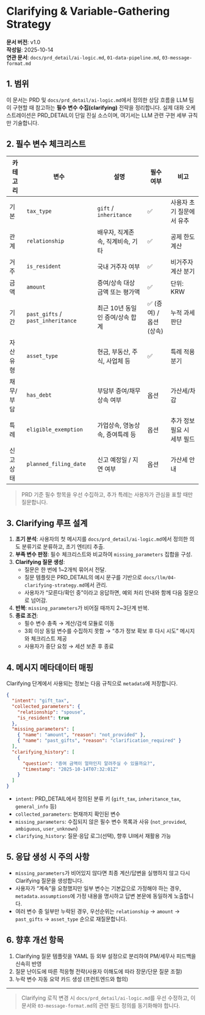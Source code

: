# Clarifying & Variable-Gathering Strategy

**문서 버전**: v1.0  
**작성일**: 2025-10-14  
**연관 문서**: `docs/prd_detail/ai-logic.md`, `01-data-pipeline.md`, `03-message-format.md`

## 1. 범위

이 문서는 PRD 및 `docs/prd_detail/ai-logic.md`에서 정의한 상담 흐름을 LLM 팀이 구현할 때 참고하는 **필수 변수 수집(clarifying)** 전략을 정리합니다. 실제 대화 오케스트레이션은 PRD_DETAIL이 단일 진실 소스이며, 여기서는 LLM 관련 구현 세부 규칙만 기술합니다.

## 2. 필수 변수 체크리스트

| 카테고리 | 변수 | 설명 | 필수 여부 | 비고 |
|----------|------|------|-----------|------|
| 기본 | `tax_type` | `gift` / `inheritance` | ✅ | 사용자 초기 질문에서 유추 |
| 관계 | `relationship` | 배우자, 직계존속, 직계비속, 기타 | ✅ | 공제 한도 계산 |
| 거주 | `is_resident` | 국내 거주자 여부 | ✅ | 비거주자 계산 분기 |
| 금액 | `amount` | 증여/상속 대상 금액 또는 평가액 | ✅ | 단위: KRW |
| 기간 | `past_gifts` / `past_inheritance` | 최근 10년 동일인 증여/상속 합계 | ✅ (증여) / 옵션(상속) | 누적 과세 판단 |
| 자산 유형 | `asset_type` | 현금, 부동산, 주식, 사업체 등 | ✅ | 특례 적용 분기 |
| 채무/부담 | `has_debt` | 부담부 증여/채무 상속 여부 | 옵션 | 가산세/차감 |
| 특례 | `eligible_exemption` | 가업상속, 영농상속, 증여특례 등 | 옵션 | 추가 정보 필요 시 세부 필드 |
| 신고 상태 | `planned_filing_date` | 신고 예정일 / 지연 여부 | 옵션 | 가산세 안내 |

> PRD 기준 필수 항목을 우선 수집하고, 추가 특례는 사용자가 관심을 표할 때만 질문합니다.

## 3. Clarifying 루프 설계

1. **초기 분석**: 사용자의 첫 메시지를 `docs/prd_detail/ai-logic.md`에서 정의한 의도 분류기로 분류하고, 초기 엔티티 추출.  
2. **부족 변수 판정**: 필수 체크리스트와 비교하여 `missing_parameters` 집합을 구성.  
3. **Clarifying 질문 생성**:
   - 질문은 한 번에 1~2개씩 묶어서 전달.
   - 질문 템플릿은 PRD_DETAIL의 예시 문구를 기반으로 `docs/llm/04-clarifying-strategy.md`에서 관리.
   - 사용자가 “모른다/확인 중”이라고 응답하면, 예외 처리 안내와 함께 다음 질문으로 넘어감.
4. **반복**: `missing_parameters`가 비어질 때까지 2~3단계 반복.  
5. **종료 조건**:
   - 필수 변수 충족 → 계산/검색 모듈로 이동  
   - 3회 이상 동일 변수를 수집하지 못함 → “추가 정보 확보 후 다시 시도” 메시지와 체크리스트 제공  
   - 사용자가 중단 요청 → 세션 보존 후 종료

## 4. 메시지 메타데이터 매핑

Clarifying 단계에서 사용되는 정보는 다음 규칙으로 `metadata`에 저장합니다.

```json
{
  "intent": "gift_tax",
  "collected_parameters": {
    "relationship": "spouse",
    "is_resident": true
  },
  "missing_parameters": [
    { "name": "amount", "reason": "not_provided" },
    { "name": "past_gifts", "reason": "clarification_required" }
  ],
  "clarifying_history": [
    {
      "question": "증여 금액이 얼마인지 알려주실 수 있을까요?",
      "timestamp": "2025-10-14T07:32:01Z"
    }
  ]
}
```

- `intent`: PRD_DETAIL에서 정의된 분류 키 (`gift_tax`, `inheritance_tax`, `general_info` 등)  
- `collected_parameters`: 현재까지 확인된 변수  
- `missing_parameters`: 수집되지 않은 필수 변수 목록과 사유 (`not_provided`, `ambiguous`, `user_unknown`)  
- `clarifying_history`: 질문·응답 로그(선택), 향후 UI에서 재활용 가능

## 5. 응답 생성 시 주의 사항

- `missing_parameters`가 비어있지 않다면 최종 계산/답변을 실행하지 않고 다시 Clarifying 질문을 생성합니다.  
- 사용자가 “계속”을 요청했지만 일부 변수는 기본값으로 가정해야 하는 경우, `metadata.assumptions`에 가정 내용을 명시하고 답변 본문에 동일하게 노출합니다.  
- 여러 변수 중 일부만 누락된 경우, 우선순위는 `relationship` → `amount` → `past_gifts` → `asset_type` 순으로 재질문합니다.

## 6. 향후 개선 항목

1. Clarifying 질문 템플릿을 YAML 등 외부 설정으로 분리하여 PM/세무사 피드백을 신속히 반영  
2. 질문 난이도에 따른 적응형 전략(사용자 이해도에 따라 장문/단문 질문 조절)  
3. 누락 변수 자동 요약 카드 생성 (프런트엔드와 협의)

---

> Clarifying 로직 변경 시 `docs/prd_detail/ai-logic.md`를 우선 수정하고, 이 문서와 `03-message-format.md`의 관련 필드 정의를 동기화해야 합니다.
